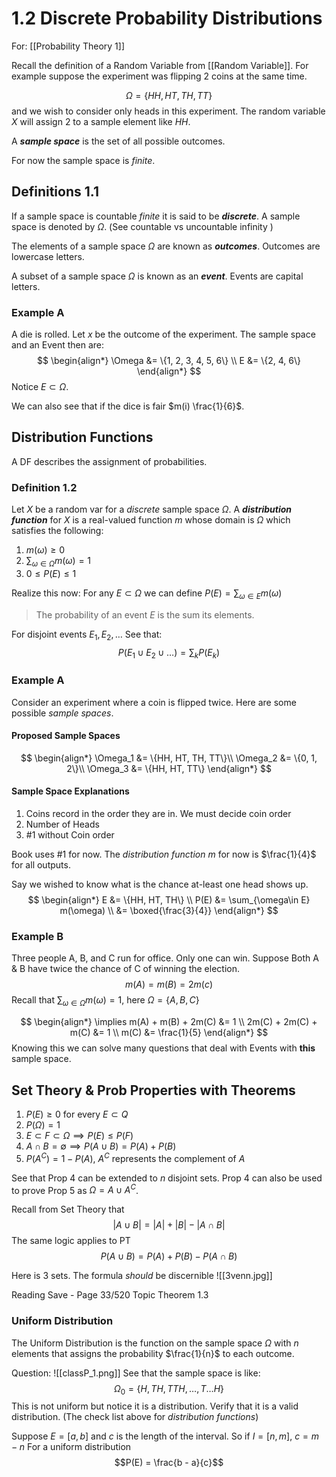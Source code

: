 # 1.2 Discrete Probability Distributions
For: [[Probability Theory 1]]

Recall the definition of a Random Variable from [[Random Variable]]. 
For example suppose the experiment was flipping 2 coins at the same time.

$$\Omega = \{HH, HT, TH, TT\}$$
and we wish to consider only heads in this experiment. 
The random variable $X$ will assign 2 to a sample element like $HH$. 

A ***sample space*** is the set of all possible outcomes. 

For now the sample space is *finite*.

## Definitions 1.1
If a sample space is countable *finite* it is said to be ***discrete***. A sample space is denoted by $\Omega$. 
(See countable vs uncountable infinity )

The elements of a sample space $\Omega$ are known as ***outcomes***. Outcomes are lowercase letters.

A subset of a sample space $\Omega$ is known as an ***event***. Events are capital letters.

### Example A
A die is rolled. Let $x$ be the outcome of the experiment. The sample space and an Event then are:
$$
\begin{align*}
\Omega &= \{1, 2, 3, 4, 5, 6\} \\
E &= \{2, 4, 6\}
\end{align*}
$$
Notice $E \subset \Omega$.

We can also see that if the dice is fair $m(i) \frac{1}{6}$.

## Distribution Functions
A DF describes the assignment of probabilities.
### Definition 1.2
Let $X$ be a random var for a *discrete* sample space $\Omega$. 
A ***distribution function*** for $X$ is a real-valued function $m$ whose domain is $\Omega$ which satisfies the following:
1. $m(\omega) \geq 0$
2. $\sum_{\omega\in\Omega} m(\omega) = 1$
3. $0 \leq P(E) \leq 1$

Realize this now:
For any $E\subset\Omega$ we can define $P(E) = \sum_{\omega\in E} m(\omega)$
> The probability of an event $E$ is the sum its elements.

For disjoint events $E_1, E_2, \dotso$
See that:
$$P(E_1 \cup E_2 \cup \dotso) = \sum_{k} P(E_k)$$
### Example A
Consider an experiment where a coin is flipped twice.
Here are some possible *sample spaces*.
#### Proposed Sample Spaces
$$
\begin{align*}
\Omega_1 &= \{HH, HT, TH, TT\}\\
\Omega_2 &= \{0, 1, 2\}\\
\Omega_3 &= \{HH, HT, TT\}
\end{align*}
$$
#### Sample Space Explanations
1. Coins record in the order they are in. We must decide coin order
2. Number of Heads
3. #1 without Coin order

Book uses #1 for now.
The *distribution function* $m$ for now is $\frac{1}{4}$ for all outputs.

Say we wished to know what is the chance at-least one head shows up.
$$
\begin{align*}
E &= \{HH, HT, TH\} \\
P(E) &= \sum_{\omega\in E} m(\omega) \\
&= \boxed{\frac{3}{4}}
\end{align*}
$$

### Example B
Three people A, B, and C run for office. Only one can win. Suppose Both A & B have twice the chance of C of winning the election.
$$m(A) = m(B) = 2m(c)$$
Recall that $\sum_{\omega\in\Omega} m(\omega) = 1$, here $\Omega = \{A, B, C\}$

$$
\begin{align*}
\implies m(A) + m(B) + 2m(C) &= 1 \\
2m(C) + 2m(C) + m(C) &= 1 \\
				m(C) &= \frac{1}{5}
\end{align*}
$$
Knowing this we can solve many questions that deal with Events with **this** sample space.

## Set Theory & Prob Properties with Theorems
1. $P(E) \geq 0$ for every $E \subset Q$
2. $P(\Omega) = 1$
3. $E \subset F \subset \Omega \implies P(E) \leq P(F)$
4. $A \cap B = \emptyset \implies P(A \cup B) = P(A) + P(B)$ 
5. $P(A^C) = 1 - P(A)$, $A^C$ represents the complement of $A$

See that Prop 4 can be extended to $n$ disjoint sets. Prop 4 can also be used to prove Prop 5 as $\Omega = A \cup A^C$.

Recall from Set Theory that
$$\lvert A \cup B \rvert = \lvert A \rvert + \lvert B \rvert - \lvert A \cap B \rvert$$
The same logic applies to PT
$$P(A \cup B) = P(A) + P(B) - P(A \cap B)$$

Here is 3 sets. The formula *should* be discernible
![[3venn.jpg]]



Reading Save - Page 33/520 
Topic Theorem 1.3

### Uniform Distribution 

The Uniform Distribution is the function on the sample space $\Omega$ with $n$ elements that assigns the probability $\frac{1}{n}$ to each outcome.

Question:
![[classP_1.png]]
See that the sample space is like:
$$\Omega_0 = \{H, TH, TTH, \dotso, T\dotso H\}$$
This is not uniform but notice it is a distribution. 
Verify that it is a valid distribution. 
(The check list above for *distribution functions*)

Suppose $E = [a, b]$ and $c$ is the length of the interval. So if $I = [n, m]$, $c = m - n$
For a uniform distribution 
$$P(E) = \frac{b - a}{c}$$